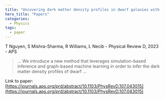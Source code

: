 ```yaml
---
title: "Uncovering dark matter density profiles in dwarf galaxies with graph neural networks"
hero_title: "Papers"
categories:
  - Physics
tags:
  - paper
---
```

T Nguyen, S Mishra-Sharma, R Williams, L Necib - Physical Review D, 2023 - APS



>… We introduce a new method that leverages simulation-based inference and graph-based machine learning in order to infer the dark matter density profiles of dwarf …

Link to paper: [https://journals.aps.org/prd/abstract/10.1103/PhysRevD.107.043015](https://journals.aps.org/prd/abstract/10.1103/PhysRevD.107.043015)
